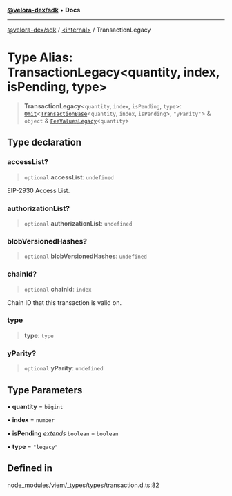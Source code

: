 [**@velora-dex/sdk**](../../README.md) • **Docs**

***

[@velora-dex/sdk](../../globals.md) / [\<internal\>](../README.md) / TransactionLegacy

# Type Alias: TransactionLegacy\<quantity, index, isPending, type\>

> **TransactionLegacy**\<`quantity`, `index`, `isPending`, `type`\>: [`Omit`](Omit.md)\<[`TransactionBase`](TransactionBase.md)\<`quantity`, `index`, `isPending`\>, `"yParity"`\> & `object` & [`FeeValuesLegacy`](FeeValuesLegacy.md)\<`quantity`\>

## Type declaration

### accessList?

> `optional` **accessList**: `undefined`

EIP-2930 Access List.

### authorizationList?

> `optional` **authorizationList**: `undefined`

### blobVersionedHashes?

> `optional` **blobVersionedHashes**: `undefined`

### chainId?

> `optional` **chainId**: `index`

Chain ID that this transaction is valid on.

### type

> **type**: `type`

### yParity?

> `optional` **yParity**: `undefined`

## Type Parameters

• **quantity** = `bigint`

• **index** = `number`

• **isPending** *extends* `boolean` = `boolean`

• **type** = `"legacy"`

## Defined in

node\_modules/viem/\_types/types/transaction.d.ts:82
